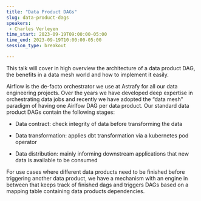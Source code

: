 ```yaml
---
title: "Data Product DAGs"
slug: data-product-dags
speakers:
 - Charles Verleyen
time_start: 2023-09-19T09:00:00-05:00
time_end: 2023-09-19T10:00:00-05:00
session_type: breakout

---
```


This talk will cover in high overview the architecture of a data product DAG, the benefits in a data mesh world and how to implement it easily.



Airflow is the de-facto orchestrator we use at Astrafy for all our data engineering projects. Over the years we have developed deep expertise in orchestrating data jobs and recently we have adopted the “data mesh” paradigm of having one Airlfow DAG per data product. Our standard data product DAGs contain the following stages:



- Data contract: check integrity of data before transforming the data

- Data transformation: applies dbt transformation via a kubernetes pod operator

- Data distribution: mainly informing downstream applications that new data is available to be consumed



For use cases where different data products need to be finished before triggering another data product, we have a mechanism with an engine in between that keeps track of finished dags and triggers DAGs based on a mapping table containing data products dependencies.